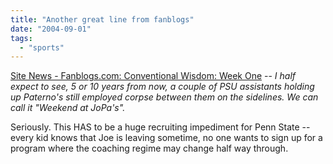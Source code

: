 ```yaml
---
title: "Another great line from fanblogs"
date: "2004-09-01"
tags: 
  - "sports"
---
```


[Site News - Fanblogs.com: Conventional Wisdom: Week One](http://www.fanblogs.com/fanblogs/archives/001322.php "Site News - Fanblogs.com: Conventional Wisdom: Week One") -- _I half expect to see, 5 or 10 years from now, a couple of PSU assistants holding up Paterno's still employed corpse between them on the sidelines. We can call it "Weekend at JoPa's"._

Seriously. This HAS to be a huge recruiting impediment for Penn State -- every kid knows that Joe is leaving sometime, no one wants to sign up for a program where the coaching regime may change half way through.

